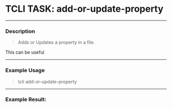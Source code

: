 # TCLI TASK: add-or-update-property

---
### Description
> Adds or Updates a property in a file.

This can be useful 

---
### Example Usage
> tcli add-or-update-property



---
### Example Result:
